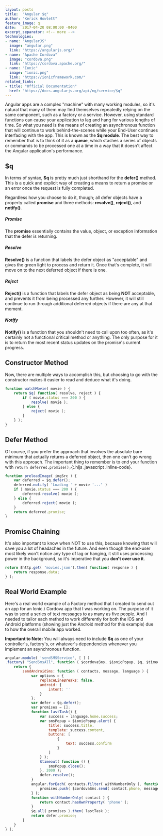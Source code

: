 ```yaml
---
layout: posts
title:  "Angular $q"
author: "Kerick Howlett"
feature_image: q
date:   2017-04-20 08:00:00 -0400
excerpt_separator: <!-- more -->
technologies:
- name: "AngularJS"
  image: "angular.png"
  link: "https://angularjs.org/"
- name: "Apache Cordova"
  image: "cordova.png"
  link: "https://cordova.apache.org/"
- name: "Ionic"
  image: "ionic.png"
  link: "https://ionicframework.com/"
related_links:
- title: "Official Documentation"
  href: "https://docs.angularjs.org/api/ng/service/$q"
---
```

Angular apps are a complex "machine" with many working modules, so it's natural that many of them may find themselves repeatedly relying on the same component, such as a factory or a service. However, using standard functions can cause your application to lag and hang for various lengths of time. So what you need is the means of creating an asynchronous function that will continue to work behind-the-scenes while your End-User continues interfacing with the app. This is known as the **$q module**. The best way to remember that is to think of it as a **queue**, which stashes a series of objects or commands to be processed one at a time in a way that it doesn't affect the Angular application's performance.

<!-- more -->

## $q

In terms of syntax, **$q** is pretty much just shorthand for the **defer()** method. This is a quick and explicit way of creating a means to return a promise or an error once the request is fully completed.

Regardless how you choose to do it, though; all defer objects have a property called **promise** and three methods: **resolve()**, **reject()**, and **notify()**.

##### Promise
The **promise** essentially contains the value, object, or exception information that the defer is returning.

##### Resolve
**Resolve()** is a function that labels the defer object as "acceptable" and gives the green light to process and return it. Once that's complete, it will move on to the next deferred object if there is one.

##### Reject
**Reject()** is a function that labels the defer object as being **NOT** acceptable, and prevents it from being processed any further. However, it will still continue to run through additional deferred objects if there are any at that moment.

##### Notify
**Notify()** is a function that you shouldn't need to call upon too often, as it's certainly not a functional critical method or anything. The only purpose for it is to return the most recent status updates on the promise's current progress.

## Constructor Method

Now, there are multiple ways to accomplish this, but choosing to go with the constructor makes it easier to read and deduce what it's doing.

```javascript
function watchMovie( movie ) {
	return $q( function( resolve, reject ) {
		if ( movie.status === 200 ) {
			resolve( movie );
		} else {
			reject( movie );
		}
	} );
}
```

## Defer Method

Of course, if you prefer the approach that involves the absolute bare minimum that actually returns a deferred object, then one can't go wrong with this approach. The important thing to remember is to end your function with `return deferred.promise();`{:.hljs .javascript .inline-code}.

```javascript
function preloadImage( imgSrc ) {
	var deferred = $q.defer();
	deferred.notify( 'Loading ' + movie '...' )
	if ( movie.status === 200 ) {
		deferred.resolve( movie );
	} else {
		deferred.reject( movie );
	}
	return deferred.promise;
}
```

## Promise Chaining

It's also important to know when NOT to use this, because knowing that will save you a lot of headaches in the future. And even though the end-user most likely won't notice any type of lag or hanging, it still uses processing power in the background, so it's imperative that you **don't over use it**.

```javascript
return $http.get( 'movies.json').then( function( response ) {
	return response.data;
} );
```

## Real World Example

Here's a real world example of a Factory method that I created to send out an app for an Ionic / Cordova app that I was working on. The purpose of it was to send a series of text messages to as many as five people. And I needed to tailor each method to work differently for both the iOS and Android platforms (showing just the Android method for this example) due to how the overall mobile app worked.

**Important to Note:** You will always need to include **$q** as one of your controller's, factory's, or whatever's dependencies whenever you implement an asynchronous function.

```javascript
angular.module( 'sendSMSService', [ ] )
.factory( "SendSmsAll", function ( $cordovaSms, $ionicPopup, $q, $timeout ) {
	return {
		sendAndroidSms: function ( contacts, message, language ) {
			var options = {
				replaceLineBreaks: false,
				android: {
					intent: ''
				}
			};
			var defer = $q.defer();
			var promises = [];
			function lastTask() {
				var success = language.home.success;
				var smsPopup = $ionicPopup.alert( {
					title: success.title,
					template: success.content,
					buttons: [
						{
							text: success.confirm
						}
					]
				} );
				$timeout( function () {
					smsPopup.close();
				}, 2000 );
				defer.resolve();
			}
			angular.forEach( contacts.filter( withNumberOnly ), function ( contact ) {
				promises.push( $cordovaSms.send( contact.phone, message, options, $q.defer().resolve(), $q.defer().reject() ) );
			} );
			function withNumberOnly( contact ) {
				return contact.hasOwnProperty( 'phone' );
			}
			$q.all( promises ).then( lastTask );
			return defer.promise;
		}
	}
} );
```
